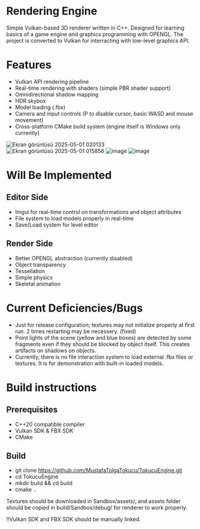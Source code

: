 # Rendering Engine

Simple Vulkan-based 3D renderer written in C++. Designed for learning basics of a game engine and graphics programming with OPENGL. The project is converted to Vulkan for interracting with low-level graphics API.

# Features

- Vulkan API rendering pipeline
- Real-time rendering with shaders (simple PBR shader support)
- Omnidirectional shadow mapping
- HDR skybox
- Model loading (.fbx)
- Camera and input controls (P to disable cursor, basic WASD and mouse movement)
- Cross-platform CMake build system (engine itself is Windows only currently)
  
![Ekran görüntüsü 2025-05-01 020133](https://github.com/user-attachments/assets/d87f63f5-6ba1-4f08-9a0c-fdde3606d911)
![Ekran görüntüsü 2025-05-01 015856](https://github.com/user-attachments/assets/16e2610f-c1ab-4023-961a-944ce59f4a34)
![image](https://github.com/user-attachments/assets/86d1cec9-028d-4db5-bbec-ad38451e7b11)
![image](https://github.com/user-attachments/assets/1d33547b-8b79-4726-ac1e-a5b635d3b1de)

# Will Be Implemented

## Editor Side
- Imgui for real-time control on transformations and object attributes 
- File system to load models properly in real-time
- Save/Load system for level editor

## Render Side
- Better OPENGL abstraction (currently disabled)
- Object transparency
- Tessellation
- Simple physics 
- Skeletal animation

# Current Deficiencies/Bugs

- Just for release configuration; textures may not initialize properly at first run. 2 times restarting may be necessery. (fixed)
- Point lights of the scene (yellow and blue boxes) are detected by some fragments even if they should be blocked by object itself. This creates artifacts on shadows on objects.
- Currently, there is no file interaction system to load external .fbx files or textures. It is for demonstration with built-in loaded models.

# Build instructions
## Prerequisites
- C++20 compatible compiler
- Vulkan SDK & FBX SDK
- CMake
  
## Build
- git clone https://github.com/MustafaTolgaTokucu/TokucuEngine.git
- cd TokucuEngine
- mkdir build && cd build
- cmake ..

Textures should be downloaded in Sandbox/assets/, and assets folder should be copied in build/Sandbox/debug/ for renderer to work properly.

!!Vulkan SDK and FBX SDK should be manually linked. 




